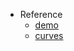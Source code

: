 - Reference
  - [demo](https://bl.ocks.org/yanhann10/c6aca84da4b531177419f51a4eced369/3b995ddad60a98f1e32b52302be37ff722af8c0b)
  - [curves](https://observablehq.com/@d3/curves)
